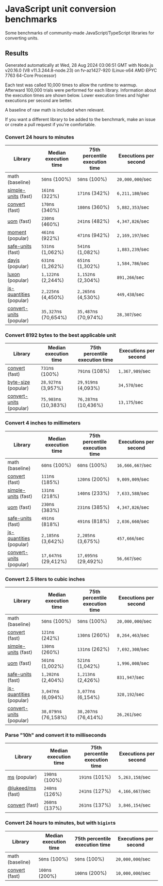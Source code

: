 # JavaScript unit conversion benchmarks

Some benchmarks of community-made JavaScript/TypeScript libraries for converting units.

## Results

<!-- beginblock(results) -->

Generated automatically at Wed, 28 Aug 2024 03:06:51 GMT with Node.js v20.16.0 (V8 v11.3.244.8-node.23) on fv-az1427-920 (Linux-x64 AMD EPYC 7763 64-Core Processor)

Each test was called 10,000 times to allow the runtime to warmup.
Afterward 100,000 trials were performed for each library.
Information about the execution times are shown below.
Lower execution times and higher executions per second are better.

A baseline of raw math is included when relevant.

If you want a different library to be added to the benchmark, make an issue or create a pull request if you're comfortable.

### Convert 24 hours to minutes

| Library                                                            | Median execution time | 75th percentile execution time | Executions per second |
| ------------------------------------------------------------------ | --------------------- | ------------------------------ | --------------------- |
| math (baseline)                                                    | `50`ns (100%)         | `50`ns (100%)                  | `20,000,000`/sec      |
| [simple-units](https://npmjs.com/package/simple-units) (fast)      | `161`ns (322%)        | `171`ns (342%)                 | `6,211,180`/sec       |
| [convert](https://npmjs.com/package/convert) (fast)                | `170`ns (340%)        | `180`ns (360%)                 | `5,882,353`/sec       |
| [uom](https://npmjs.com/package/uom) (fast)                        | `230`ns (460%)        | `241`ns (482%)                 | `4,347,826`/sec       |
| [moment](https://npmjs.com/package/moment) (popular)               | `461`ns (922%)        | `471`ns (942%)                 | `2,169,197`/sec       |
| [safe-units](https://npmjs.com/package/safe-units) (fast)          | `531`ns (1,062%)      | `541`ns (1,082%)               | `1,883,239`/sec       |
| [dayjs](https://npmjs.com/package/dayjs) (popular)                 | `631`ns (1,262%)      | `651`ns (1,302%)               | `1,584,786`/sec       |
| [luxon](https://npmjs.com/package/luxon) (popular)                 | `1,122`ns (2,244%)    | `1,152`ns (2,304%)             | `891,266`/sec         |
| [js-quantities](https://npmjs.com/package/js-quantities) (popular) | `2,225`ns (4,450%)    | `2,265`ns (4,530%)             | `449,438`/sec         |
| [convert-units](https://npmjs.com/package/convert-units) (popular) | `35,327`ns (70,654%)  | `35,487`ns (70,974%)           | `28,307`/sec          |

### Convert 8192 bytes to the best applicable unit

| Library                                                            | Median execution time | 75th percentile execution time | Executions per second |
| ------------------------------------------------------------------ | --------------------- | ------------------------------ | --------------------- |
| [convert](https://npmjs.com/package/convert) (fast)                | `731`ns (100%)        | `791`ns (108%)                 | `1,367,989`/sec       |
| [byte-size](https://npmjs.com/package/byte-size) (popular)         | `28,927`ns (3,957%)   | `29,919`ns (4,093%)            | `34,570`/sec          |
| [convert-units](https://npmjs.com/package/convert-units) (popular) | `75,903`ns (10,383%)  | `76,287`ns (10,436%)           | `13,175`/sec          |

### Convert 4 inches to millimeters

| Library                                                            | Median execution time | 75th percentile execution time | Executions per second |
| ------------------------------------------------------------------ | --------------------- | ------------------------------ | --------------------- |
| math (baseline)                                                    | `60`ns (100%)         | `60`ns (100%)                  | `16,666,667`/sec      |
| [convert](https://npmjs.com/package/convert) (fast)                | `111`ns (185%)        | `120`ns (200%)                 | `9,009,009`/sec       |
| [simple-units](https://npmjs.com/package/simple-units) (fast)      | `131`ns (218%)        | `140`ns (233%)                 | `7,633,588`/sec       |
| [uom](https://npmjs.com/package/uom) (fast)                        | `230`ns (383%)        | `231`ns (385%)                 | `4,347,826`/sec       |
| [safe-units](https://npmjs.com/package/safe-units) (fast)          | `491`ns (818%)        | `491`ns (818%)                 | `2,036,660`/sec       |
| [js-quantities](https://npmjs.com/package/js-quantities) (popular) | `2,185`ns (3,642%)    | `2,205`ns (3,675%)             | `457,666`/sec         |
| [convert-units](https://npmjs.com/package/convert-units) (popular) | `17,647`ns (29,412%)  | `17,695`ns (29,492%)           | `56,667`/sec          |

### Convert 2.5 liters to cubic inches

| Library                                                            | Median execution time | 75th percentile execution time | Executions per second |
| ------------------------------------------------------------------ | --------------------- | ------------------------------ | --------------------- |
| math (baseline)                                                    | `50`ns (100%)         | `50`ns (100%)                  | `20,000,000`/sec      |
| [convert](https://npmjs.com/package/convert) (fast)                | `121`ns (242%)        | `130`ns (260%)                 | `8,264,463`/sec       |
| [simple-units](https://npmjs.com/package/simple-units) (fast)      | `130`ns (260%)        | `131`ns (262%)                 | `7,692,308`/sec       |
| [uom](https://npmjs.com/package/uom) (fast)                        | `501`ns (1,002%)      | `521`ns (1,042%)               | `1,996,008`/sec       |
| [safe-units](https://npmjs.com/package/safe-units) (fast)          | `1,202`ns (2,404%)    | `1,213`ns (2,426%)             | `831,947`/sec         |
| [js-quantities](https://npmjs.com/package/js-quantities) (popular) | `3,047`ns (6,094%)    | `3,077`ns (6,154%)             | `328,192`/sec         |
| [convert-units](https://npmjs.com/package/convert-units) (popular) | `38,079`ns (76,158%)  | `38,207`ns (76,414%)           | `26,261`/sec          |

### Parse "10h" and convert it to milliseconds

| Library                                                   | Median execution time | 75th percentile execution time | Executions per second |
| --------------------------------------------------------- | --------------------- | ------------------------------ | --------------------- |
| [ms](https://npmjs.com/package/ms) (popular)              | `190`ns (100%)        | `191`ns (101%)                 | `5,263,158`/sec       |
| [@lukeed/ms](https://npmjs.com/package/@lukeed/ms) (fast) | `240`ns (126%)        | `241`ns (127%)                 | `4,166,667`/sec       |
| [convert](https://npmjs.com/package/convert) (fast)       | `260`ns (137%)        | `261`ns (137%)                 | `3,846,154`/sec       |

### Convert 24 hours to minutes, but with `bigint`s

| Library                                             | Median execution time | 75th percentile execution time | Executions per second |
| --------------------------------------------------- | --------------------- | ------------------------------ | --------------------- |
| math (baseline)                                     | `50`ns (100%)         | `50`ns (100%)                  | `20,000,000`/sec      |
| [convert](https://npmjs.com/package/convert) (fast) | `100`ns (200%)        | `100`ns (200%)                 | `10,000,000`/sec      |

<!-- endblock(results) -->
